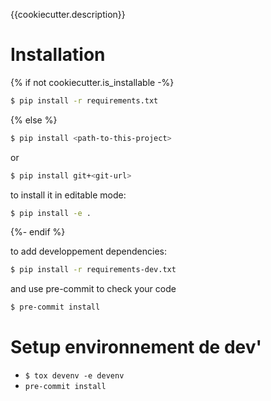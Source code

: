 {{cookiecutter.description}}

# Installation
{% if not cookiecutter.is_installable -%}
```bash
$ pip install -r requirements.txt
```
{% else %}
```bash
$ pip install <path-to-this-project>
```
or
```bash
$ pip install git+<git-url>
```

to install it in editable mode:
```bash
$ pip install -e .
```
{%- endif %}

to add developpement dependencies:
```bash
$ pip install -r requirements-dev.txt
```

and use pre-commit to check your code
```bash
$ pre-commit install
```

# Setup environnement de dev'

- `$ tox devenv -e devenv`
- `pre-commit install`
